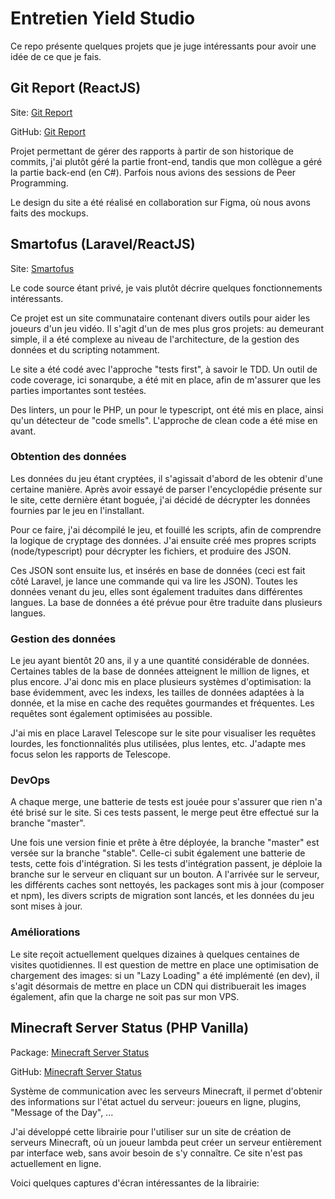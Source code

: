 # Entretien Yield Studio
Ce repo présente quelques projets que je juge intéressants pour avoir une idée de ce que je fais.

## Git Report (ReactJS)
Site: [Git Report](https://git-report.com/#how-it-works)

GitHub: [Git Report](https://github.com/adrien-nf/git-report-web)

Projet permettant de gérer des rapports à partir de son historique de commits, j'ai plutôt géré la partie front-end, tandis que mon collègue a géré la partie back-end (en C#). Parfois nous avions des sessions de Peer Programming.

Le design du site a été réalisé en collaboration sur Figma, où nous avons faits des mockups.

## Smartofus (Laravel/ReactJS)
Site: [Smartofus](https://www.smartofus.net/)

Le code source étant privé, je vais plutôt décrire quelques fonctionnements intéressants.

Ce projet est un site communataire contenant divers outils pour aider les joueurs d'un jeu vidéo. Il s'agit d'un de mes plus gros projets: au demeurant simple, il a été complexe au niveau de l'architecture, de la gestion des données et du scripting notamment.

Le site a été codé avec l'approche "tests first", à savoir le TDD. Un outil de code coverage, ici sonarqube, a été mit en place, afin de m'assurer que les parties importantes sont testées.

Des linters, un pour le PHP, un pour le typescript, ont été mis en place, ainsi qu'un détecteur de "code smells". L'approche de clean code a été mise en avant.

### Obtention des données

Les données du jeu étant cryptées, il s'agissait d'abord de les obtenir d'une certaine manière. Après avoir essayé de parser l'encyclopédie présente sur le site, cette dernière étant boguée, j'ai décidé de décrypter les données fournies par le jeu en l'installant.

Pour ce faire, j'ai décompilé le jeu, et fouillé les scripts, afin de comprendre la logique de cryptage des données. J'ai ensuite créé mes propres scripts (node/typescript) pour décrypter les fichiers, et produire des JSON.

Ces JSON sont ensuite lus, et insérés en base de données (ceci est fait côté Laravel, je lance une commande qui va lire les JSON). Toutes les données venant du jeu, elles sont également traduites dans différentes langues. La base de données a été prévue pour être traduite dans plusieurs langues.

### Gestion des données
Le jeu ayant bientôt 20 ans, il y a une quantité considérable de données. Certaines tables de la base de données atteignent le million de lignes, et plus encore. J'ai donc mis en place plusieurs systèmes d'optimisation: la base évidemment, avec les indexs, les tailles de données adaptées à la donnée, et la mise en cache des requêtes gourmandes et fréquentes. Les requêtes sont également optimisées au possible.

J'ai mis en place Laravel Telescope sur le site pour visualiser les requêtes lourdes, les fonctionnalités plus utilisées, plus lentes, etc. J'adapte mes focus selon les rapports de Telescope.

### DevOps
A chaque merge, une batterie de tests est jouée pour s'assurer que rien n'a été brisé sur le site. Si ces tests passent, le merge peut être effectué sur la branche "master".

Une fois une version finie et prête à être déployée, la branche "master" est versée sur la branche "stable". Celle-ci subit également une batterie de tests, cette fois d'intégration. Si les tests d'intégration passent, je déploie la branche sur le serveur en cliquant sur un bouton. A l'arrivée sur le serveur, les différents caches sont nettoyés, les packages sont mis à jour (composer et npm), les divers scripts de migration sont lancés, et les données du jeu sont mises à jour.

### Améliorations
Le site reçoit actuellement quelques dizaines à quelques centaines de visites quotidiennes. Il est question de mettre en place une optimisation de chargement des images: si un "Lazy Loading" a été implémenté (en dev), il s'agit désormais de mettre en place un CDN qui distribuerait les images également, afin que la charge ne soit pas sur mon VPS.

## Minecraft Server Status (PHP Vanilla)
Package: [Minecraft Server Status](https://packagist.org/packages/adrien-nf/minecraft-server-status)

GitHub: [Minecraft Server Status](https://github.com/adrien-nf/minecraft-server-status)

Système de communication avec les serveurs Minecraft, il permet d'obtenir des informations sur l'état actuel du serveur: joueurs en ligne, plugins, "Message of the Day", ...

J'ai développé cette librairie pour l'utiliser sur un site de création de serveurs Minecraft, où un joueur lambda peut créer un serveur entièrement par interface web, sans avoir besoin de s'y connaître. Ce site n'est pas actuellement en ligne.

Voici quelques captures d'écran intéressantes de la librairie:
